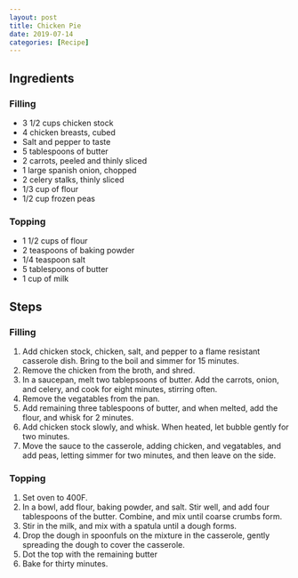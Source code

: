 ```yaml
---
layout: post
title: Chicken Pie
date: 2019-07-14
categories: [Recipe]
---
```


## Ingredients

### Filling

* 3 1/2 cups chicken stock
* 4 chicken breasts, cubed
* Salt and pepper to taste
* 5 tablespoons of butter
* 2 carrots, peeled and thinly sliced
* 1 large spanish onion, chopped
* 2 celery stalks, thinly sliced
* 1/3 cup of flour
* 1/2 cup frozen peas

### Topping

* 1 1/2 cups of flour
* 2 teaspoons of baking powder
* 1/4 teaspoon salt
* 5 tablespoons of butter
* 1 cup of milk

## Steps

### Filling

1. Add chicken stock, chicken, salt, and pepper to a flame resistant casserole dish. Bring to the boil and simmer for 15 minutes.
1. Remove the chicken from the broth, and shred.
1. In a saucepan, melt two tablepsoons of butter. Add the carrots, onion, and celery, and cook for eight minutes, stirring often.
1. Remove the vegatables from the pan.
1. Add remaining three tablespoons of butter, and when melted, add the flour, and whisk for 2 minutes.
1. Add chicken stock slowly, and whisk. When heated, let bubble gently for two minutes. 
1. Move the sauce to the casserole, adding chicken, and vegatables, and add peas, letting simmer for two minutes, and then leave on the side.

### Topping

1. Set oven to 400F.
1. In a bowl, add flour, baking powder, and salt. Stir well, and add four tablespoons of the butter. Combine, and mix until coarse crumbs form.
1. Stir in the milk, and mix with a spatula until a dough forms.
1. Drop the dough in spoonfuls on the mixture in the casserole, gently spreading the dough to cover the casserole.
1. Dot the top with the remaining butter
1. Bake for thirty minutes.

